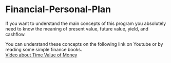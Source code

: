 # Financial-Personal-Plan
If you want to understand the main concepts of this program you absolutely need to know the meaning of present value, future value, yield, and cashflow.

You can understand these concepts on the following link on Youtube or by reading some simple finance books.
<br>[Video about Time Value of Money](https://www.youtube.com/watch?v=ks33lMoxst0)
